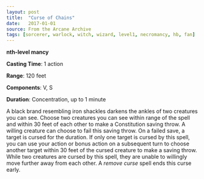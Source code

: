 ```yaml
---
layout: post
title:  "Curse of Chains"
date:   2017-01-01
source: From the Arcane Archive
tags: [sorcerer, warlock, witch, wizard, level1, necromancy, hb, fan]
---
```


**nth-level mancy**

**Casting Time**: 1 action

**Range**: 120 feet

**Components**: V, S

**Duration**: Concentration, up to 1 minute

A black brand resembling iron shackles darkens the ankles of two creatures you can see. Choose two creatures you can see within range of the spell and within 30 feet of each other to make a Constitution saving throw. A willing creature can choose to fail this saving throw. On a failed save, a target is cursed for the duration. If only one target is cursed by this spell, you can use your action or bonus action on a subsequent turn to choose another target within 30 feet of the cursed creature to make a saving throw. While two creatures are cursed by this spell, they are unable to willingly move further away from each other.
A *remove curse* spell ends this curse early.

